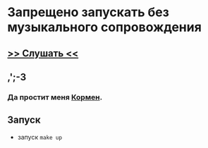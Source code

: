 # Запрещено запускать без музыкального сопровождения

## [>> Слушать <<](https://youtu.be/bVTWM8l03mE)

## ,';-3

### Да простит меня [Кормен](https://en.wikipedia.org/wiki/Introduction_to_Algorithms).

## Запуск
- запуск `make up`
